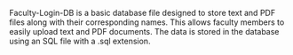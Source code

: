Faculty-Login-DB is a basic database file designed to store text and PDF files along with their corresponding names. This allows faculty members to easily upload text and PDF documents. The data is stored in the database using an SQL file with a .sql extension.
